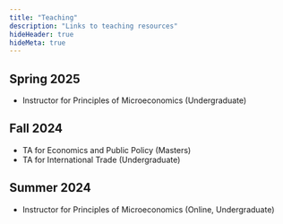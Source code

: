 ```yaml
---
title: "Teaching"
description: "Links to teaching resources"
hideHeader: true
hideMeta: true
---
```


## Spring 2025

- Instructor for Principles of Microeconomics (Undergraduate)

## Fall 2024

- TA for Economics and Public Policy (Masters)
- TA for International Trade (Undergraduate)

## Summer 2024

- Instructor for Principles of Microeconomics (Online, Undergraduate)